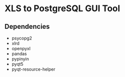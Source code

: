 # XLS to PostgreSQL GUI Tool

## Dependencies

* psycopg2
* xlrd
* openpyxl
* pandas
* pypinyin
* pyqt5
* pyqt-resource-helper

